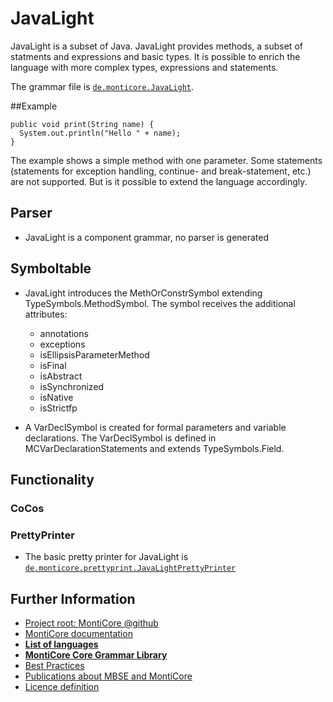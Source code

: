 <!-- (c) https://github.com/MontiCore/monticore -->

<!-- Beta-version: This is intended to become a MontiCore stable explanation. -->

# JavaLight
JavaLight is a subset of Java. JavaLight provides methods, a subset 
of statments and expressions and basic types. It is possible to enrich the
language with more complex types, expressions and statements.

The grammar file is [`de.monticore.JavaLight`][JavaLight].

##Example
```
public void print(String name) {
  System.out.println("Hello " + name);
}
```
The example shows a simple method with one parameter. Some statements 
(statements for exception handling, continue- and break-statement, etc.) are not
supported. But is it possible to extend the language accordingly.

## Parser
- JavaLight is a component grammar, no parser is generated

## Symboltable
- JavaLight introduces the MethOrConstrSymbol extending TypeSymbols.MethodSymbol.
The symbol receives the additional attributes:
  - annotations
  - exceptions
  - isEllipsisParameterMethod
  - isFinal
  - isAbstract
  - isSynchronized
  - isNative
  - isStrictfp
  
 - A VarDeclSymbol is created for formal parameters and variable declarations.
 The VarDeclSymbol is  defined in MCVarDeclarationStatements and extends
 TypeSymbols.Field.
 
## Functionality
### CoCos

### PrettyPrinter
- The basic pretty printer for JavaLight is [`de.monticore.prettyprint.JavaLightPrettyPrinter`][PrettyPrinter]

[JavaLight]: https://git.rwth-aachen.de/monticore/monticore/-/blob/dev/monticore-grammar/src/main/grammars/de/monticore/JavaLight.mc4
[PrettyPrinter]: https://git.rwth-aachen.de/monticore/monticore/-/blob/dev/monticore-grammar/src/main/java/de/monticore/prettyprint/JavaLightPrettyPrinter.java


## Further Information

* [Project root: MontiCore @github](https://github.com/MontiCore/monticore)
* [MontiCore documentation](http://www.monticore.de/)
* [**List of languages**](https://github.com/MontiCore/monticore/blob/dev/docs/Languages.md)
* [**MontiCore Core Grammar Library**](https://github.com/MontiCore/monticore/blob/dev/monticore-grammar/src/main/grammars/de/monticore/Grammars.md)
* [Best Practices](https://github.com/MontiCore/monticore/blob/dev/docs/BestPractices.md)
* [Publications about MBSE and MontiCore](https://www.se-rwth.de/publications/)
* [Licence definition](https://github.com/MontiCore/monticore/blob/master/00.org/Licenses/LICENSE-MONTICORE-3-LEVEL.md)

